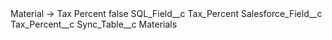 <?xml version="1.0" encoding="UTF-8"?>
<CustomMetadata xmlns="http://soap.sforce.com/2006/04/metadata" xmlns:xsi="http://www.w3.org/2001/XMLSchema-instance" xmlns:xsd="http://www.w3.org/2001/XMLSchema">
    <label>Material -&gt; Tax Percent</label>
    <protected>false</protected>
    <values>
        <field>SQL_Field__c</field>
        <value xsi:type="xsd:string">Tax_Percent</value>
    </values>
    <values>
        <field>Salesforce_Field__c</field>
        <value xsi:type="xsd:string">Tax_Percent__c</value>
    </values>
    <values>
        <field>Sync_Table__c</field>
        <value xsi:type="xsd:string">Materials</value>
    </values>
</CustomMetadata>
